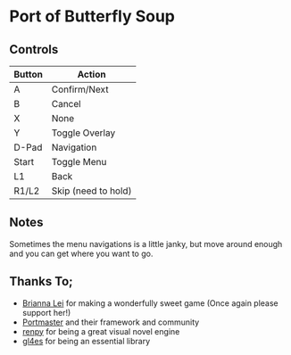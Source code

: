 # Port of Butterfly Soup
## Controls

| Button | Action |
|--|--| 
|A|Confirm/Next|
|B|Cancel|
|X|None  |
|Y|Toggle Overlay|
|D-Pad|Navigation|
|Start|Toggle Menu|
|L1|Back|
|R1/L2|Skip (need to hold)|

## Notes
Sometimes the menu navigations is a little janky, but move around enough and
you can get where you want to go.

## Thanks To;
* [Brianna Lei](https://linktr.ee/confettibri) for making a wonderfully sweet game (Once again please support her!)
* [Portmaster](https://portmaster.games/) and their framework and community
* [renpy](https://www.renpy.org/) for being a great visual novel engine
* [gl4es](https://github.com/ptitSeb/gl4es) for being an essential library

